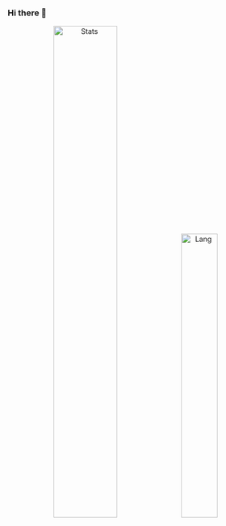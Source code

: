 ### Hi there 👋

<p align="center">
  <img alt="Stats" src="https://github-readme-stats.vercel.app/api?username=saffronjam&count_private=true&hide=stars,issues&show_icons=true&theme=nord"/ width = 50%>
  <img alt="Lang" src="https://github-readme-stats.vercel.app/api/top-langs/?username=saffronjam&layout=compact&hide=glsl,CMake&theme=nord"/ width = 38%>
</p>
